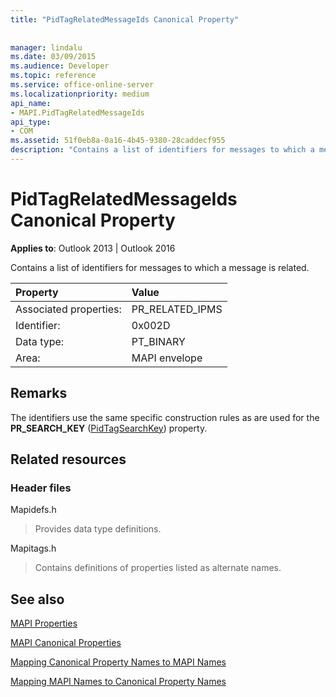 ```yaml
---
title: "PidTagRelatedMessageIds Canonical Property"
 
 
manager: lindalu
ms.date: 03/09/2015
ms.audience: Developer
ms.topic: reference
ms.service: office-online-server
ms.localizationpriority: medium
api_name:
- MAPI.PidTagRelatedMessageIds
api_type:
- COM
ms.assetid: 51f0eb8a-0a16-4b45-9380-28caddecf955
description: "Contains a list of identifiers for messages to which a message is related. The identifiers use the same construction rules as for the PR_SEARCH_KEY property."
---
```


# PidTagRelatedMessageIds Canonical Property

  
  
**Applies to**: Outlook 2013 | Outlook 2016 
  
Contains a list of identifiers for messages to which a message is related.
  
|Property |Value |
|:-----|:-----|
|Associated properties:  <br/> |PR_RELATED_IPMS  <br/> |
|Identifier:  <br/> |0x002D  <br/> |
|Data type:  <br/> |PT_BINARY  <br/> |
|Area:  <br/> |MAPI envelope  <br/> |
   
## Remarks

The identifiers use the same specific construction rules as are used for the **PR_SEARCH_KEY** ([PidTagSearchKey](pidtagsearchkey-canonical-property.md)) property.
  
## Related resources

### Header files

Mapidefs.h
  
> Provides data type definitions.
    
Mapitags.h
  
> Contains definitions of properties listed as alternate names.
    
## See also



[MAPI Properties](mapi-properties.md)
  
[MAPI Canonical Properties](mapi-canonical-properties.md)
  
[Mapping Canonical Property Names to MAPI Names](mapping-canonical-property-names-to-mapi-names.md)
  
[Mapping MAPI Names to Canonical Property Names](mapping-mapi-names-to-canonical-property-names.md)

